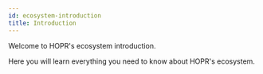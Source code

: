 ```yaml
---
id: ecosystem-introduction
title: Introduction
---
```


Welcome to HOPR's ecosystem introduction.

Here you will learn everything you need to know about HOPR's ecosystem.
